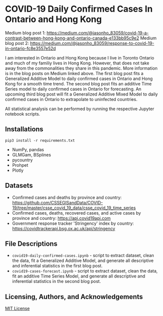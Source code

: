 # COVID-19 Daily Confirmed Cases In Ontario and Hong Kong
Medium blog post 1: https://medium.com/@jasonho_83059/covid-19-a-contrast-between-hong-kong-and-ontario-canada-e133bb95c9e2
Medium blog post 2: https://medium.com/@jasonho_83059/response-to-covid-19-in-ontario-fc8e3557e52d

I am interested in Ontario and Hong Kong because I live in Toronto Ontario and much of my familiy lives in Hong Kong. 
However, that does not take away from the commonalities they share in this pandemic. 
More information is in the blog posts on Medium linked above. 
The first blog post fits a Generalized Additive Model to daily confirmed cases in Ontario and Hong Kong for a smooth time trend. 
The second blog post fits an additive Time Series model to daily confirmed cases in Ontario for forecasting.
An upcoming third blog post will fit a Generalized Additive Mixed Model to daily confirmed cases in Ontario to extrapolate to uninfected countries.

All statistical analysis can be performed by running the respective Jupyter notebook scripts.

## Installations
```python3
pip3 install -r requirements.txt
```
* NumPy, pandas
* GLMGam, BSplines
* pycountry
* Prohpet
* Plotly

## Datasets
* Confirmed cases and deaths by province and country: https://github.com/CSSEGISandData/COVID-19/tree/master/csse_covid_19_data/csse_covid_19_time_series
* Confirmed cases, deaths, recovered cases, and active cases by province and country: https://api.covid19api.com
* Government response tracker 'Stringency' index by country: https://covidtrackerapi.bsg.ox.ac.uk/api/stringency

## File Descriptions
* `covid19-daily-confirmed-cases.ipynb` - script to extract dataset, clean the data, fit a Generalized Additive Model, and generate all descriptive and inferential statistics in the first blog post.
* `covid19-cases-forecast.ipynb` - script to extract dataset, clean the data, fit an additive Time Series Model, and generate all descriptive and inferential statistics in the second blog post.

## Licensing, Authors, and Acknowledgements
[MIT License](https://github.com/jasonho0810/covid19-daily-confirmed-cases/blob/master/LICENSE)
